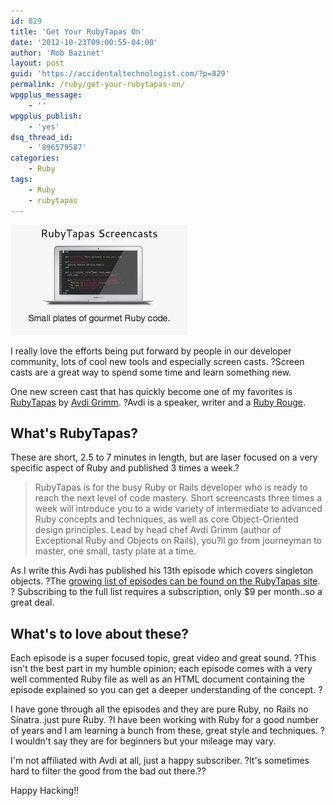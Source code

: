 ```yaml
---
id: 829
title: 'Get Your RubyTapas On'
date: '2012-10-23T09:00:55-04:00'
author: 'Rob Bazinet'
layout: post
guid: 'https://accidentaltechnologist.com/?p=829'
permalink: /ruby/get-your-rubytapas-on/
wpgplus_message:
    - ''
wpgplus_publish:
    - 'yes'
dsq_thread_id:
    - '896579587'
categories:
    - Ruby
tags:
    - Ruby
    - rubytapas
---
```


![Rubytapas](/assets/img/2012/10/rubytapas.jpg "rubytapas.jpg")

I really love the efforts being put forward by people in our developer community, lots of cool new tools and especially screen casts. ?Screen casts are a great way to spend some time and learn something new.

One new screen cast that has quickly become one of my favorites is [RubyTapas](https://devblog.avdi.org/rubytapas/) by [Avdi Grimm](https://devblog.avdi.org/). ?Avdi is a speaker, writer and a [Ruby Rouge](https://rubyrogues.com/).

## What's RubyTapas?

These are short, 2.5 to 7 minutes in length, but are laser focused on a very specific aspect of Ruby and published 3 times a week.?

> RubyTapas is for the busy Ruby or Rails developer who is ready to reach the next level of code mastery. Short screencasts three times a week will introduce you to a wide variety of intermediate to advanced Ruby concepts and techniques, as well as core Object-Oriented design principles. Lead by head chef Avdi Grimm (author of Exceptional Ruby and Objects on Rails), you?ll go from journeyman to master, one small, tasty plate at a time.

As I write this Avdi has published his 13th episode which covers singleton objects. ?The [growing list of episodes can be found on the RubyTapas site](https://devblog.avdi.org/rubytapas-episode-list/). ? Subscribing to the full list requires a subscription, only $9 per month..so a great deal.

## What's to love about these?

Each episode is a super focused topic, great video and great sound. ?This isn't the best part in my humble opinion; each episode comes with a very well commented Ruby file as well as an HTML document containing the episode explained so you can get a deeper understanding of the concept. ?

I have gone through all the episodes and they are pure Ruby, no Rails no Sinatra..just pure Ruby. ?I have been working with Ruby for a good number of years and I am learning a bunch from these, great style and techniques. ?I wouldn't say they are for beginners but your mileage may vary.

I'm not affiliated with Avdi at all, just a happy subscriber. ?It's sometimes hard to filter the good from the bad out there.??

Happy Hacking!!